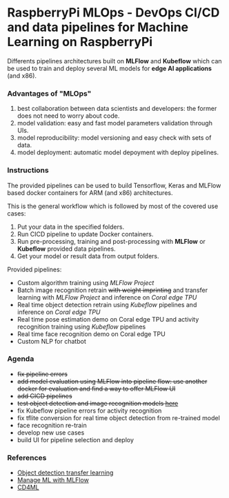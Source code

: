 # RaspberryPi MLOps - DevOps CI/CD and data pipelines for Machine Learning on RaspberryPi

Differents pipelines architectures built on **MLFlow** and **Kubeflow** which can be used to train and deploy several ML models for **edge AI applications** (and x86). 

### Advantages of "MLOps"

1. best collaboration between data scientists and developers: the former does not need to worry about code.
2. model validation: easy and fast model parameters validation through UIs.
3. model reproducibility: model versioning and easy check with sets of data.
4. model deployment: automatic model depoyment with deploy pipelines.

### Instructions

The provided pipelines can be used to build Tensorflow, Keras and MLFlow based docker containers for ARM (and x86) architectures. 

This is the general workflow which is followed by most of the covered use cases:
 
1. Put your data in the specified folders.
2. Run CICD pipeline to update Docker containers.
3. Run pre-processing, training and post-processing with **MLFlow** or **Kubeflow** provided data pipelines.
4. Get your model or result data from output folders.

Provided pipelines:

* Custom algorithm training using *MLFlow Project*
* Batch image recognition retrain ~~with weight imprinting~~ and transfer learning with *MLFlow Project* and inference on *Coral edge TPU*
* Real time object detection retrain using *Kubeflow* pipelines and inference on *Coral edge TPU*
* Real time pose estimation demo on Coral edge TPU and activity recognition training using *Kubeflow* pipelines 
* Real time face recognition demo on Coral edge TPU
* Custom NLP for chatbot 

### Agenda

* ~~fix pipeline errors~~
* ~~add model evaluation using MLFlow into pipeline flow: use another docker for evaluation and find a way to offer MLFlow UI~~
* ~~add CICD pipelines~~
* ~~test object detection and image recognition models [here](https://github.com/riolaf05/ai_obj_detection_cd/tree/adding-edge-tpu-/batch_masked_rcnn)~~
* fix Kubeflow pipeline errors for activity recognition 
* fix tflite conversion for real time object detection from re-trained model
* face recognition re-train
* develop new use cases
* build UI for pipeline selection and deploy

### References

* [Object detection transfer learning](https://machinelearningmastery.com/how-to-train-an-object-detection-model-with-keras/)
* [Manage ML with MLFlow](https://thenewstack.io/tutorial-manage-machine-learning-lifecycle-with-databricks-mlflow/)
* [CD4ML](https://martinfowler.com/articles/cd4ml.html)
